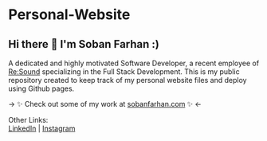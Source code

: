 # Personal-Website
## Hi there 👋 I'm Soban Farhan :)

A dedicated and highly motivated Software Developer, a recent employee of [Re:Sound](https://www.resound.ca/) specializing in the Full Stack Development.
This is my public repository created to keep track of my personal website files and deploy using Github pages.

-> ✨ Check out some of my work at [sobanfarhan.com](https://sobanfarhan.com/) ✨ <-
 
 Other Links:<br/>
 [LinkedIn](https://www.linkedin.com/in/sobanfarhan/) | [Instagram](https://www.instagram.com/soban.farhan/)
